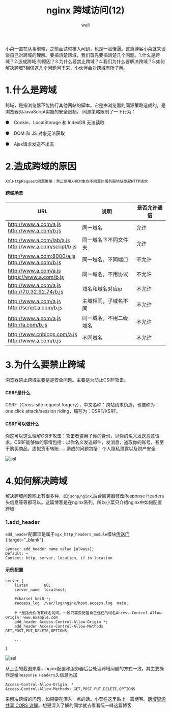 ﻿---
layout: post
title: nginx 跨域访问(12)  #标题
tagline: nginx 配置跨域访问
category: nginx      #分类
author: wali    #作者
tag: nginx     #标签
ghurl:        #github url
ghurl_zip:    #github zip下载

post_nav: ["1.什么是跨域","2.造成跨域的原因","3.为什么要禁止跨域","4.如何解决跨域"]
---

小菜一直在从事前端，之前面试时被人问到，也是一脸懵逼。这篇博客小菜就来谈谈自己对跨域的理解。要搞清楚跨域，我们首先要搞清楚几个问题。1.什么是跨域？2.造成跨域
的原因？3.为什么要禁止跨域？4.我们为什么要解决跨域？5.如何解决跨域?相信这几个问题问下来，小伙伴会对跨域有所了解。

# 1.什么是跨域

跨域，是指浏览器不能执行其他网站的脚本。它是由浏览器的同源策略造成的，是浏览器对JavaScript实施的安全限制。
同源策略限制了一下行为：

●　Cookie、LocalStorage 和 IndexDB 无法读取

●　DOM 和 JS 对象无法获取

●　Ajax请求发送不出去

# 2.造成跨域的原因

	XmlHttpRequest同源策略：禁止使用XHR对象向不同源的服务器地址发起HTTP请求

#### 跨域场景
	
URL|说明|是否允许通信|
-|-|-
http://www.a.com/a.js <br> http://www.a.com/b.js|同一域名|允许|
http://www.a.com/lab/a.js <br> http://www.a.com/script/b.js|同一域名下不同文件夹|允许|
http://www.a.com:8000/a.js <br> http://www.a.com/b.js|同一域名，不同端口|不允许|
http://www.a.com/a.js <br> https://www.a.com/b.js|同一域名，不用协议|不允许|
http://www.a.com/a.js <br> http://70.32.92.74/b.js|域名和域名对应ip|不允许|
http://www.a.com/a.js <br> http://script.a.com/b.js|主域相同，子域名不同|不允许|
http://www.a.com/a.js <br> http://a.com/b.js|同一域名，不用二级域名|不允许|
http://www.cnblogs.com/a.js <br> http://www.a.com/b.js|不同域名|不允许|

# 3.为什么要禁止跨域

浏览器禁止跨域主要是是安全问题。主要是为防止CSRF攻击。

#### CSRF是什么

CSRF（Cross-site request forgery），中文名称：跨站请求伪造，也被称为：one click attack/session riding，缩写为：CSRF/XSRF。

#### CSRF可以做什么

你这可以这么理解CSRF攻击：攻击者盗用了你的身份，以你的名义发送恶意请求。CSRF能够做的事情包括：以你名义发送邮件，发消息，盗取你的账号，甚至于购买商品，虚拟货币转账......造成的问题包括：个人隐私泄露以及财产安全

![ssl](http://pif1uj55s.bkt.clouddn.com/nginx/nginx_11.png)

# 4.如何解决跨域

解决跨域问题网上有很多种，如`jsonp`,`nginx`,后台服务器修改Response Headers头信息等等都可以。这篇博客是在nginx系列，所以小菜只介绍nginx中如何配置跨域

### 1.add_header

`add_header`配置项是属于`ngx_http_headers_module`模块[传送门](http://nginx.org/en/docs/http/ngx_http_headers_module.html "http://nginx.org/en/docs/http/ngx_http_headers_module.html"){:target="_blank"}

```nginx
Syntax:	add_header name value [always];
Default: —
Context: http, server, location, if in location
```

#### 示例配置

```nginx
server {
    listen       80; 
    server_name  localhost;

    #charset koi8-r;
    #access_log  /var/log/nginx/host.access.log  main;

	# *是指允许所有域名访问，一般只需要配置自己信任的域名Access-Control-Allow-Origin: www.example.com
    add_header Access-Control-Allow-Origin *; 
    add_header Access-Control-Allow-Methods GET,POST,PUT,DELETE,OPTIONS;
	
	...
	
}
```

![ssl](http://pif1uj55s.bkt.clouddn.com/nginx/nginx_12.png)


从上面的截图来看，nginx配置和服务器后台处理跨域问题的方式一致，其主要操作是给`Response Headers`头信息添加

	Access-Control-Allow-Origin: *  
	Access-Control-Allow-Methods: GET,POST,PUT,DELETE,OPTIONS

来解决跨域的问题，如果要在深入一点的话。小菜在这里贴上一篇博客。[跨域资源共享 CORS 详解](http://www.ruanyifeng.com/blog/2016/04/cors.html "http://www.ruanyifeng.com/blog/2016/04/cors.html")。想更深入了解的同学就去看看阮一峰这篇博客


























